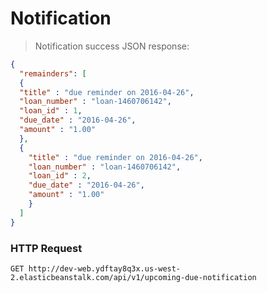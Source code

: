 # Notification

> Notification success JSON response:

```json
{
  "remainders": [
  {
  "title" : "due reminder on 2016-04-26",
  "loan_number" : "loan-1460706142",
  "loan_id" : 1,
  "due_date" : "2016-04-26",
  "amount" : "1.00"
  },
  {
    "title" : "due reminder on 2016-04-26",
    "loan_number" : "loan-1460706142",
    "loan_id" : 2,
    "due_date" : "2016-04-26",
    "amount" : "1.00"
    }
  ]
}
```
### HTTP Request

`GET http://dev-web.ydftay8q3x.us-west-2.elasticbeanstalk.com/api/v1/upcoming-due-notification`
